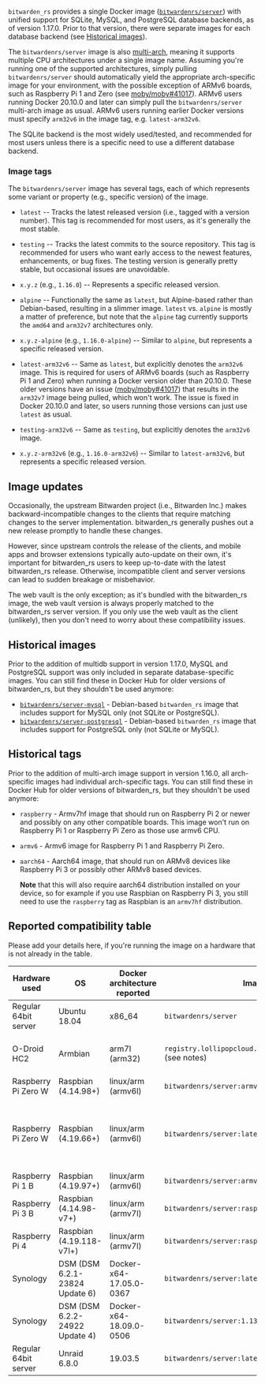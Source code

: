 `bitwarden_rs` provides a single Docker image ([`bitwardenrs/server`](https://hub.docker.com/r/bitwardenrs/server)) with unified support for SQLite, MySQL, and PostgreSQL database backends, as of version 1.17.0. Prior to that version, there were separate images for each database backend (see [Historical images](#historical-images)).

The `bitwardenrs/server` image is also [multi-arch](https://www.docker.com/blog/multi-arch-all-the-things/), meaning it supports multiple CPU architectures under a single image name. Assuming you're running one of the supported architectures, simply pulling `bitwardenrs/server` should automatically yield the appropriate arch-specific image for your environment, with the possible exception of ARMv6 boards, such as Raspberry Pi 1 and Zero (see [moby/moby#41017](https://github.com/moby/moby/issues/41017)). ARMv6 users running Docker 20.10.0 and later can simply pull the `bitwardenrs/server` multi-arch image as usual. ARMv6 users running earlier Docker versions must specify `arm32v6` in the image tag, e.g. `latest-arm32v6`.

The SQLite backend is the most widely used/tested, and recommended for most users unless there is a specific need to use a different database backend.

### Image tags

The `bitwardenrs/server` image has several tags, each of which represents some variant or property (e.g., specific version) of the image.

* `latest` -- Tracks the latest released version (i.e., tagged with a version number). This tag is recommended for most users, as it's generally the most stable.

* `testing` -- Tracks the latest commits to the source repository. This tag is recommended for users who want early access to the newest features, enhancements, or bug fixes. The testing version is generally pretty stable, but occasional issues are unavoidable.

* `x.y.z` (e.g., `1.16.0`) -- Represents a specific released version.

* `alpine` -- Functionally the same as `latest`, but Alpine-based rather than Debian-based, resulting in a slimmer image. `latest` vs. `alpine` is mostly a matter of preference, but note that the `alpine` tag currently supports the `amd64` and `arm32v7` architectures only.

* `x.y.z-alpine` (e.g., `1.16.0-alpine`) -- Similar to `alpine`, but represents a specific released version.

* `latest-arm32v6` -- Same as `latest`, but explicitly denotes the `arm32v6` image. This is required for users of ARMv6 boards (such as Raspberry Pi 1 and Zero) when running a Docker version older than 20.10.0. These older versions have an issue ([moby/moby#41017](https://github.com/moby/moby/issues/41017)) that results in the `arm32v7` image being pulled, which won't work. The issue is fixed in Docker 20.10.0 and later, so users running those versions can just use `latest` as usual.

* `testing-arm32v6` -- Same as `testing`, but explicitly denotes the `arm32v6` image.

* `x.y.z-arm32v6` (e.g., `1.16.0-arm32v6`) -- Similar to `latest-arm32v6`, but represents a specific released version.

## Image updates

Occasionally, the upstream Bitwarden project (i.e., Bitwarden Inc.) makes backward-incompatible changes to the clients that require matching changes to the server implementation. bitwarden_rs generally pushes out a new release promptly to handle these changes.

However, since upstream controls the release of the clients, and mobile apps and browser extensions typically auto-update on their own, it's important for bitwarden_rs users to keep up-to-date with the latest bitwarden_rs release. Otherwise, incompatible client and server versions can lead to sudden breakage or misbehavior.

The web vault is the only exception; as it's bundled with the bitwarden_rs image, the web vault version is always properly matched to the bitwarden_rs server version. If you only use the web vault as the client (unlikely), then you don't need to worry about these compatibility issues.

## Historical images

Prior to the addition of multidb support in version 1.17.0, MySQL and PostgreSQL support was only included in separate database-specific images. You can still find these in Docker Hub for older versions of bitwarden_rs, but they shouldn't be used anymore:

* [`bitwardenrs/server-mysql`](https://hub.docker.com/r/bitwardenrs/server-mysql) - Debian-based `bitwarden_rs` image that includes support for MySQL only (not SQLite or PostgreSQL).
* [`bitwardenrs/server-postgresql`](https://hub.docker.com/r/bitwardenrs/server-postgresql) - Debian-based `bitwarden_rs` image that includes support for PostgreSQL only (not SQLite or MySQL).

## Historical tags

Prior to the addition of multi-arch image support in version 1.16.0, all arch-specific images had individual arch-specific tags. You can still find these in Docker Hub for older versions of bitwarden_rs, but they shouldn't be used anymore:

* `raspberry` - Armv7hf image that should run on Raspberry Pi 2 or newer and possibly on any other compatible boards. This image won't run on Raspberry Pi 1 or Raspberry Pi Zero as those use armv6 CPU.

* `armv6` - Armv6 image for Raspberry Pi 1 and Raspberry Pi Zero.

* `aarch64` - Aarch64 image, that should run on ARMv8 devices like Raspberry Pi 3 or possibly other ARMv8 based devices.

  **Note** that this will also require aarch64 distribution installed on your device, so for example if you use Raspbian on Raspberry Pi 3, you still need to use the `raspberry` tag as Raspbian is an `armv7hf` distribution.

## Reported compatibility table

Please add your details here, if you're running the image on a hardware that is not already in the table.

| Hardware used        | OS           | Docker architecture reported    | Image used          | Status | Notes |
|----------------------|--------------|---------------------------------|---------------------|--------|-------|
| Regular 64bit server | Ubuntu 18.04 | x86_64                          | `bitwardenrs/server` | OK     |       |
| O-Droid HC2          | Armbian      | arm7l (arm32)                   | `registry.lollipopcloud.solutions/arm32v7/bitwarden` (see notes) | OK | Unofficial image built from upstream sources ; `bitwardenrs/server:raspberry` is the official equivalent image |
| Raspberry Pi Zero W  | Raspbian (4.14.98+) | linux/arm (armv6l)       | `bitwardenrs/server:armv6` | OK |     |
| Raspberry Pi Zero W  | Raspbian (4.19.66+) | linux/arm (armv6l)       | `bitwardenrs/server:latest` (Multiarch) | OK | Only when using the docker experimental feature 'docker pull --platform=linux/arm/v6'. Otherwise the wrong image will be selected (https://github.com/dani-garcia/bitwarden_rs/issues/1064) |
| Raspberry Pi 1 B     | Raspbian (4.19.97+) | linux/arm (armv6l)       | `bitwardenrs/server:armv6` | OK |     |
| Raspberry Pi 3 B     | Raspbian (4.14.98-v7+) | linux/arm (armv7l)    | `bitwardenrs/server:raspberry` | OK |     |
| Raspberry Pi 4    | Raspbian (4.19.118-v7l+) | linux/arm (armv7l)    | `bitwardenrs/server:raspberry` | OK | 4go version, rev 1.1   |
| Synology             | DSM (DSM 6.2.1-23824 Update 6) | Docker-x64-17.05.0-0367 | `bitwardenrs/server:latest` | OK |
| Synology             | DSM (DSM 6.2.2-24922 Update 4) | Docker-x64-18.09.0-0506 | `bitwardenrs/server:1.13.0-alpine` | OK |
| Regular 64bit server | Unraid 6.8.0 | 19.03.5                         | `bitwardenrs/server:latest` | OK |     |

